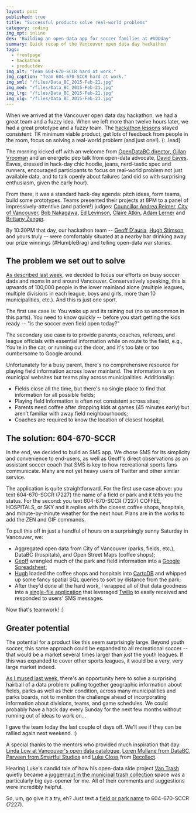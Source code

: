 ```yaml
---
layout: post
published: true
title: "Successful products solve real-world problems"
category: coding
img_opt: inline
dek: "Building an open-data app for soccer families at #VODday"
summary: Quick recap of the Vancouver open data day hackathon
tags: 
  - frontpage
  - hackathon
  - productdev
img_alt: "Team 604-670-SCCR hard at work."
img_caption: "Team 604-670-SCCR hard at work."
img_sml: "/files/Data_BC_2015-Feb-21.jpg"
img_med: "/files/Data_BC_2015-Feb-21.jpg"
img_lrg: "/files/Data_BC_2015-Feb-21.jpg"
img_xlg: "/files/Data_BC_2015-Feb-21.jpg"
---
```


When we arrived at the Vancouver open data day hackathon, we had a great team and a fuzzy idea. When we left more than twelve hours later, we had a great prototype and a fuzzy team. The [hackathon lessons](http://phillipadsmith.com/2014/12/putting-mediaincontext-making-software.html) stayed consistent: TK minimum viable product, get lots of feedback from people in the room, focus on solving a real-world problem (and just one!). 
{: .lead}

The morning kicked off with an welcome from [OpenDataBC director, Gillan Vrooman](https://twitter.com/gndv) and an energetic pep talk from open-data advocate, [David Eaves](http://eaves.ca/about-david/). Eaves, dressed in hack-day chic hoodie, jeans, nerd-tastic spec and runners, encouraged participants to focus on real-world problem not just available data, and to talk openly about failures (and did so with surprising enthusiasm, given the early hour). 

From there, it was a standard hack-day agenda: pitch ideas, form teams, build some prototypes. Teams presented their projects at 8PM to a panel of impressively-attentive (and patient!) judges: [Councillor Andrea Reimer, City of Vancouver](http://vancouver.ca/your-government/andrea-reimer.aspx), [Bob Nakagawa](http://ca.linkedin.com/pub/bob-nakagawa/13/442/682/en), [Ed Levinson](http://ca.linkedin.com/in/edlevinson/en), [Claire Atkin](http://ca.linkedin.com/pub/claire-atkin/57/962/b35/en), [Adam Lerner](http://ca.linkedin.com/in/adamler/en) and [Brittany Zenger](https://www.linkedin.com/in/bzenger).

By 10:30PM that day, our hackathon team -- [Geoff D'auria](http://ca.linkedin.com/pub/geoff-d-auria/1/427/699), [Hugh Stimson](http://geocology.ca/), and yours truly -- were comfortably situated at a nearby bar drinking away our prize winnings (#HumbleBrag) and telling open-data war stories.

## The problem we set out to solve
[As described last week](http://phillipadsmith.com/2015/02/open-data-s-uneven-field.html), we decided to focus our efforts on busy soccer dads and moms in and around Vancouver. Conservatively speaking, this is upwards of 100,000 people in the lower mainland alone (multiple leagues, multiple divisions in each league, boys and girls, more than 10 municipalities, etc.). And this is just one sport.

The first use case is: You wake up and its raining out (no so uncommon in this parts). You need to know quickly -- before you start getting the kids ready -- "is the soccer even field open today?"

The secondary use case is to provide parents, coaches, referees, and league officials with essential information while on route to the field, e.g., You’re in the car, or running out the door, and it's too late or too cumbersome to Google around.

Unfortunately for a busy parent, there's no comprehensive resource for playing field information across lower mainland.  The information is on municipal websites but teams play across municipalities. Additionally:

*	Fields close all the time, but there's no single place to find that information for all possible fields;
* Playing field information is often not consistent across sites; 
* Parents need coffee after dropping kids at games (45 minutes early) but aren’t familiar with away field neighbourhoods;
* Coaches are required to know the location of closest hospital. 

## The solution: 604-670-SCCR
In the end, we decided to build an SMS app. We chose SMS for its  simplicity and convenience to end-users, as well as Geoff's direct observations as an assistant soccer coach that SMS is key to how recreational sports fans communicate. Many are not yet heavy users of Twitter and other similar service.

The application is quite straightforward. For the first use case above: you text 604-670-SCCR (7227) the name of a field or park and it tells you the status. For the second: you text 604-670-SCCR (7227) COFFEE, HOSPITALS, or SKY and it replies with the closest coffee shops, hospitals, and minute-by-minute weather for the next hour. Plans are in the works to add the ZEN and GIF commands.

To pull this off in just a handful of hours on a surprisingly sunny Saturday in Vancouver, we:

* Aggregated open data from City of Vancouver (parks, fields, etc.), DataBC (hospitals), and Open Street Maps (coffee shops); 
* [Geoff](http://ca.linkedin.com/pub/geoff-d-auria/1/427/699) wrangled much of the park and field information into a [Google Spreadsheet](https://docs.google.com/spreadsheets/d/172HoOQDKJaIMr930fugUK4GkxkzxR3mV3C3zJ0ruGeY/edit?usp=sharing);
* [Hugh](http://geocology.ca/) loaded the coffee shops and hospitals into [CartoDB](https://cartodb.com/) and whipped up some fancy spatial SQL queries to sort by distance from the park;
* After they'd done all the hard work, I wrapped all of that data goodness into a [single-file application](https://github.com/phillipadsmith/field-notes-lite) that leveraged [Twilio](http://twilio.com/) to easily received and responded to users' SMS messages.

Now that's teamwork! :)

## Greater potential 
The potential for a product like this seem surprisingly large. Beyond youth soccer, this same approach could be expanded to all recreational soccer -- that would be a market several times larger than just the youth leagues. If this was expanded to cover other sports leagues, it would be a very, very large market indeed.

[As I mused last week](http://phillipadsmith.com/2015/02/open-data-s-uneven-field.html), there's an opportunity here to solve a surprising hairball of a data problem: pulling together geographic information about fields, parks as well as their condition, across many municipalities and parks boards, not to mention the challenge ahead of incorporating information about divisions, teams, and game schedules. We could probably have a hack day every Sunday for the next few months without running out of ideas to work on...

I gave the team today the last couple of days off. We'll see if they can be rallied again next weekend. :)

A special thanks to the mentors who provided much inspiration that day: [Linda Low at Vancouver's open data catalogue](http://vancouver.ca/your-government/open-data-catalogue.aspx), [Loren Mullane from DataBC](http://ca.linkedin.com/pub/loren-mullane/24/36a/b74/en), [Parveen from Smartful Studios](http://ca.linkedin.com/in/kaler/en) and [Luke Closs](https://twitter.com/lukec) from [Recollect](https://recollect.net/). 

Hearing Luke's candid tale of how his open-data side project [Van Trash](http://eaves.ca/2009/09/17/garbage-collection-now-is-sexy-introducing-vantrash/) quietly became a [juggernaut in the municipal trash collection](https://recollect.net/) space was a particularly big eye-opener for me. All of their comments and suggestions were incredibly helpful.

So, um, go give it a try, eh? Just text a [field or park name](https://docs.google.com/spreadsheets/d/172HoOQDKJaIMr930fugUK4GkxkzxR3mV3C3zJ0ruGeY/edit#gid=0) to 604-670-SCCR (7227).
